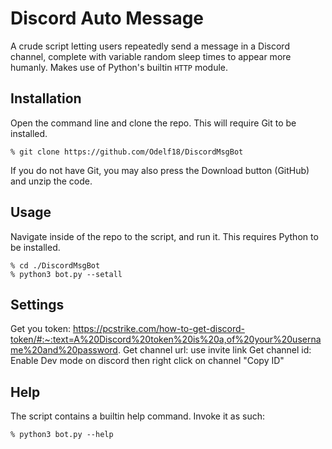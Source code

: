 # Discord Auto Message

A crude script letting users repeatedly send a message in a Discord channel, complete with variable random sleep times to appear more humanly. Makes use of Python's builtin `HTTP` module.



## Installation
Open the command line and clone the repo. This will require Git to be installed.
```
% git clone https://github.com/Odelf18/DiscordMsgBot
```
If you do not have Git, you may also press the Download button (GitHub) and unzip the code.
## Usage
Navigate inside of the repo to the script, and run it. This requires Python to be installed.
```
% cd ./DiscordMsgBot
% python3 bot.py --setall
```

## Settings
Get you token: https://pcstrike.com/how-to-get-discord-token/#:~:text=A%20Discord%20token%20is%20a,of%20your%20username%20and%20password.
Get channel url: use invite link
Get channel id: Enable Dev mode on discord then right click on channel "Copy ID"
## Help
The script contains a builtin help command. Invoke it as such:
```
% python3 bot.py --help
```


